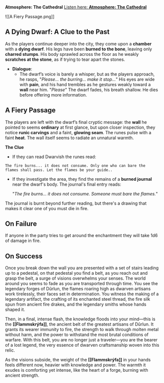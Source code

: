 **Atmosphere: The Cathedral** [Listen here: **Atmosphere: The Cathedral**](https://open.spotify.com/user/bezoing/playlist/0IyMP3izyM2jbYgJLydB00)

![[A  Fiery Passage.png]]
## A Dying Dwarf: A Clue to the Past
As the players continue deeper into the city, they come upon a **chamber** with a **dying dwarf**. His legs have been **burned to the bone**, leaving only **charred stumps**. His body sprawled across the floor as he weakly **scratches at the stone**, as if trying to tear apart the stones.

- **Dialogue**:
    - The dwarf’s voice is barely a whisper, but as the players approach, he rasps, "_Please... the burring... make it stop..._" His eyes are wide with **pain**, and his hand trembles as he gestures weakly toward a **wall** near him. "*Please*" The dwarf fades, his breath shallow. He dies before offering more information.
## A Fiery Passage
The players are left with the dwarf’s final cryptic message: the **wall** he pointed to seems **ordinary** at first glance, but upon closer inspection, they notice **runic carvings** and a faint, **glowing seam**. The runes pulse with a faint **heat**. The wall itself seems to radiate an unnatural warmth.

**The Clue**
- If they can read Dwarvish the runes read:

```
The fire burns... it does not consume. Only one who can bare the flames shall pass. Let the flames be your guide..
```

- If they investigate the area, they find the remains of a **burned journal** near the dwarf's body. The journal's final entry reads:
    
    "_The fire burns... it does not consume. Someone must bare the flames._"

The journal is burnt beyond further reading, but there's a drawing that makes it clear one of you must die in fire.

## On Failure
If anyone in the party tries to get around the enchantment they will take 1d6 of damage in fire.

## On Success
Once you break down the wall you are presented with a set of stairs leading up to a pedestal, on that pedestal you find a belt, as you reach out and grasp the belt, a surge of visions overwhelms your senses. The world around you seems to fade as you are transported through time. You see the legendary forges of Dûrlun, the flames roaring high as dwarven artisans work tirelessly, their faces set in determination. You witness the making of a legendary artifact, the crafting of its enchanted steel thread, the fire silk spun from ancient fire drakes, and the legendary smiths whose hands shaped it.

Then, in a final, intense flash, the knowledge floods into your mind—this is the **[[Flammskrýfa]]**, the ancient belt of the greatest artisans of Dûrlun. It grants its wearer immunity to fire, the strength to walk through molten metal without harm, and the power to withstand the most brutal conditions of warfare. With this belt, you are no longer just a traveler—you are the bearer of a lost legend, the very essence of dwarven craftsmanship woven into this relic.

As the visions subside, the weight of the **[[Flammskrýfa]]** in your hands feels different now, heavier with knowledge and power. The warmth it exudes is comforting yet intense, like the heart of a forge, burning with ancient strength.